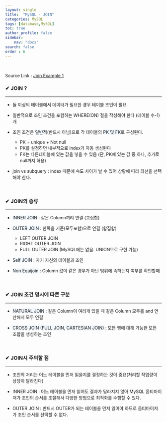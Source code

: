 ```yaml
---
layout: single
title:  "MySQL - JOIN"
categories: MySQL
tags: [database,MySQL]
toc: true
author_profile: false
sidebar:
    nav: "docs"
search: false
order : 6
---
```


<br>

Source Link : [Join Example 1](https://github.com/Jaehwany/Database/blob/8152094e4f1159e61303b91a9f7cfd1be480ea9c/Join/Join_example1.sql)

### ✔ JOIN ?

------------------------------------------------------------------

- 둘 이상의 테이블에서 데이터가 필요한 경우 테이블 조인이 필요.

- 일반적으로 조인 조건을 포함하는 WHERE(ON) 절을 작성해야 한다 (테이블 수-1) 개
- 조인 조건은 <span style ="background-color:#f1f8ff">일반적</span>(반드시 아님)으로 각 테이블의 <span style ="background-color:#f1f8ff"> PK 및 FK</span>로 구성된다.
  - PK = unique + Not null
  - PK를 설정하면 내부적으로 index가 자동 생성된다
  - FK는 다른테이블에 있는 값을 넣을 수 있음 (단, PK에 있는 값 중 하나, 추가로 null까지 허용)
- join vs subquery : index 때문에 속도 차이가 날 수 있어 상황에 따라 최선을 선택해야 한다.

<br>

### ✔ JOIN의 종류

------------------------------------------------------------------

- <span style ="background-color:#f1f8ff">INNER JOIN</span> : 같은 Column끼리 연결 (교집합) 

- <span style ="background-color:#f1f8ff">OUTER JOIN </span>: 한쪽을 기준(모두포함)으로 연결 (합집합)
  - LEFT OUTER JOIN
  - RIGHT OUTER JOIN
  - FULL OUTER JOIN (MySQL에는 없음. UNION으로 구현 가능)
- <span style ="background-color:#f1f8ff">Self JOIN</span> : 자기 자신의 테이블과 조인
- <span style ="background-color:#f1f8ff">Non Equijoin </span>: Column 값이 같은 경우가 아닌 범위에 속하는지 여부를 확인할때

<br>

### ✔ JOIN 조건 명시에 따른 구분

------------------------------------------------------------------

- <span style ="background-color:#f1f8ff">NATURAL JOIN</span> : 같은 Column이 여러개 있을 때 같은 Column 모두를 and 연산해서 모두 연결

- <span style ="background-color:#f1f8ff">CROSS JOIN (FULL JOIN, CARTESIAN JOIN) </span> : 모든 행에 대해 가능한 모든 조합을 생성하는 조인

<br>

### ✔ JOIN시 주의할 점

------------------------------------------------------------------

- 조인의 처리는 어느 테이블을 먼저 읽을지를 결정하는 것이 중요(처리할 작업량이 상당히 달라진다)

- INNER JOIN : 어느 테이블을 먼저 읽어도 결과가 달라지지 않아 MySQL 옵티마이저가 조인의 순서를 조절해서 다양한 방법으로 최적화를 수행할 수 있다.
- OUTER JOIN : 반드시 OUTER가 되는 테이블을 먼저 읽어야 하므로 옵티마이저가 조인 순서를 선택할 수 없다.

<br>



